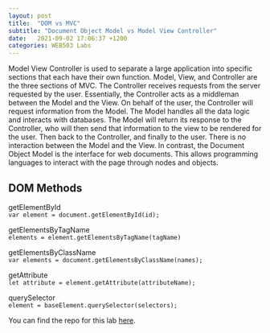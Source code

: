 ```yaml
---
layout: post
title:  "DOM vs MVC"
subtitle: "Document Object Model vs Model View Controller"
date:   2021-09-02 17:06:37 +1200
categories: WEB503 Labs
---
```



Model View Controller is used to separate a large application into specific sections that each have their own function. Model, View, and Controller are the three sections of MVC. The Controller receives requests from the server requested by the user. Essentially, the Controller acts as a middleman between the Model and the View. On behalf of the user, the Controller will request information from the Model. The Model handles all the data logic and interacts with databases. The Model will return its response to the Controller, who will then send that information to the view to be rendered for the user. Then back to the Controller, and finally to the user. There is no interaction between the Model and the View. In contrast, the Document Object Model is the interface for web documents. This allows programming languages to interact with the page through nodes and objects.

## DOM Methods

getElementById<br>
`var element = document.getElementById(id);`

getElementsByTagName<br>
`elements = element.getElementsByTagName(tagName)`

getElementsByClassName<br>
`var elements = document.getElementsByClassName(names);`

getAttribute<br>
`let attribute = element.getAttribute(attributeName);`

querySelector<br>
`element = baseElement.querySelector(selectors);`


You can find the repo for this lab [here][Lab-Five].

[Lab-Five]: https://github.com/NMIT-GITHUB/web503-s2-21-lab-five-EzekielBrown
